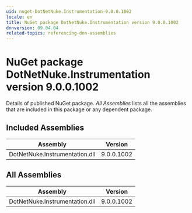 ```yaml
---
uid: nuget-DotNetNuke.Instrumentation-9.0.0.1002
locale: en
title: NuGet package DotNetNuke.Instrumentation version 9.0.0.1002
dnnversion: 09.04.04
related-topics: referencing-dnn-assemblies
---
```


# NuGet package DotNetNuke.Instrumentation version 9.0.0.1002
Details of published NuGet package.
*All Assemblies* lists all the assemblies that are included in this package or any dependent package.

## Included Assemblies

|Assembly|Version|
|---|---|
|DotNetNuke.Instrumentation.dll|9.0.0.1002|

## All Assemblies

|Assembly|Version|
|---|---|
|DotNetNuke.Instrumentation.dll|9.0.0.1002|

